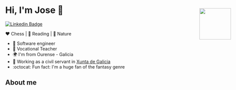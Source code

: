 <!DOCTYPE html>
<html>
<head>
  <style>
    .imgPos {
      position: absolute;
      top: 100px;
      right: 16px;
    }
  </style>
</head>
<body>
<div class="imgPos">
	<img src="https://i.imgur.com/84Ee14z.jpeg" alt="" width="100">
</div>

# Hi, I'm Jose :raising_hand:

[![Linkedin Badge](https://img.shields.io/badge/-jreycid-blue?style=flat-square&logo=Linkedin&logoColor=white&link=https://www.linkedin.com/in/jreycid/)](https://www.linkedin.com/in/jreycid/)

:heart: Chess | :blue_heart: Reading | :green_heart: Nature

- :robot: Software engineer
- :notebook_with_decorative_cover: Vocational Teacher
- :earth_africa: I'm from Ourense - Galicia
- :office: Working as a civil servant in [Xunta de Galicia](https://educacioneciencia.xunta.gal/portada)
- :octocat: Fun fact: I'm a huge fan of the fantasy genre

## About me

</body>
</html>

